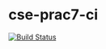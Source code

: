 # cse-prac7-ci

[![Build Status](https://travis-ci.com/languidpie/cse-prac7-ci.svg?branch=master)](https://travis-ci.com/languidpie/cse-prac7-ci)